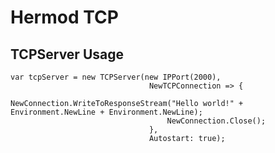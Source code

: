 # Hermod TCP

## TCPServer Usage

    var tcpServer = new TCPServer(new IPPort(2000),
                                   NewTCPConnection => {
                                       NewConnection.WriteToResponseStream("Hello world!" + Environment.NewLine + Environment.NewLine);
                                       NewConnection.Close();
                                   },
                                   Autostart: true);


